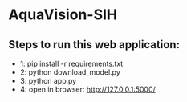 # AquaVision-SIH

## Steps to run this web application: 
- 1: pip install -r requirements.txt
- 2: python download_model.py
- 3: python app.py
- 4: open in browser: http://127.0.0.1:5000/
